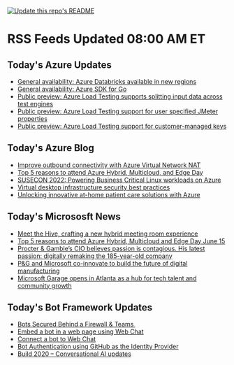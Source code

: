 
<!--
**nanigan/nanigan** is a ✨ _special_ ✨ repository because its `README.md` (this file) appears on your GitHub profile.

Here are some ideas to get you started:

- 🔭 I’m currently working on ...
- 🌱 I’m currently learning ...
- 👯 I’m looking to collaborate on ...
- 🤔 I’m looking for help with ...
- 💬 Ask me about ...
- 📫 How to reach me: ...
- 😄 Pronouns: ...
- ⚡ Fun fact: ...
-->

[![Update this repo's README](https://github.com/nanigan/nanigan/actions/workflows/update.yml/badge.svg)](https://github.com/nanigan/nanigan/actions/workflows/update.yml)

# RSS Feeds Updated 08:00 AM ET

## Today's Azure Updates

<!--START_SECTION:feed-->
* [General availability: Azure Databricks available in new regions](https:&#x2F;&#x2F;azure.microsoft.com&#x2F;en-us&#x2F;updates&#x2F;general-availability-azure-databricks-available-in-new-regions&#x2F;)
* [General availability: Azure SDK for Go](https:&#x2F;&#x2F;azure.microsoft.com&#x2F;en-us&#x2F;updates&#x2F;general-availability-azure-sdk-for-go&#x2F;)
* [Public preview: Azure Load Testing supports splitting input data across test engines](https:&#x2F;&#x2F;azure.microsoft.com&#x2F;en-us&#x2F;updates&#x2F;public-preview-azure-load-testing-supports-splitting-input-data-across-test-engines&#x2F;)
* [Public preview: Azure Load Testing support for user specified JMeter properties](https:&#x2F;&#x2F;azure.microsoft.com&#x2F;en-us&#x2F;updates&#x2F;public-preview-azure-load-testing-support-for-user-specified-jmeter-properties&#x2F;)
* [Public preview: Azure Load Testing support for customer-managed keys](https:&#x2F;&#x2F;azure.microsoft.com&#x2F;en-us&#x2F;updates&#x2F;public-preview-azure-load-testing-support-for-customermanaged-keys&#x2F;)
<!--END_SECTION:feed-->

## Today's Azure Blog

<!--START_SECTION:blog-->
* [Improve outbound connectivity with Azure Virtual Network NAT](https:&#x2F;&#x2F;azure.microsoft.com&#x2F;blog&#x2F;improve-outbound-connectivity-with-azure-virtual-network-nat&#x2F;)
* [Top 5 reasons to attend Azure Hybrid, Multicloud, and Edge Day](https:&#x2F;&#x2F;azure.microsoft.com&#x2F;blog&#x2F;top-5-reasons-to-attend-azure-hybrid-multicloud-and-edge-day&#x2F;)
* [SUSECON 2022: Powering Business Critical Linux workloads on Azure](https:&#x2F;&#x2F;azure.microsoft.com&#x2F;blog&#x2F;susecon-2022-powering-business-critical-linux-workloads-on-azure&#x2F;)
* [Virtual desktop infrastructure security best practices](https:&#x2F;&#x2F;azure.microsoft.com&#x2F;blog&#x2F;virtual-desktop-infrastructure-security-best-practices&#x2F;)
* [Unlocking innovative at-home patient care solutions with Azure](https:&#x2F;&#x2F;azure.microsoft.com&#x2F;blog&#x2F;unlocking-innovative-athome-patient-care-solutions-with-azure&#x2F;)
<!--END_SECTION:blog-->

## Today's Micrososft News

<!--START_SECTION:news-->
* [Meet the Hive, crafting a new hybrid meeting room experience](https:&#x2F;&#x2F;techcommunity.microsoft.com&#x2F;t5&#x2F;microsoft-teams-blog&#x2F;crafting-a-new-hybrid-meeting-room-experience-at-microsoft-with&#x2F;ba-p&#x2F;3478711)
* [Top 5 reasons to attend Azure Hybrid, Multicloud and Edge Day June 15](https:&#x2F;&#x2F;azure.microsoft.com&#x2F;en-us&#x2F;blog&#x2F;top-5-reasons-to-attend-azure-hybrid-multicloud-and-edge-day&#x2F;)
* [Procter &amp; Gamble’s CIO believes passion is contagious. His latest passion: digitally remaking the 185-year-old company](https:&#x2F;&#x2F;news.microsoft.com&#x2F;transform&#x2F;procter-gambles-cio-believes-passion-is-contagious-his-latest-passion-digitally-remaking-the-185-year-old-company&#x2F;)
* [P&amp;G and Microsoft co-innovate to build the future of digital manufacturing](https:&#x2F;&#x2F;news.microsoft.com&#x2F;2022&#x2F;06&#x2F;08&#x2F;pg-and-microsoft-co-innovate-to-build-the-future-of-digital-manufacturing&#x2F;)
* [Microsoft Garage opens in Atlanta as a hub for tech talent and community growth](https:&#x2F;&#x2F;www.microsoft.com&#x2F;en-us&#x2F;garage&#x2F;blog&#x2F;2022&#x2F;06&#x2F;microsoft-garage-opens-in-atlanta-as-a-hub-for-tech-talent-and-community-growth-driving-innovation-and-inspiration&#x2F;)
<!--END_SECTION:news-->

## Today's Bot Framework Updates

<!--START_SECTION:bot-->
* [Bots Secured Behind a Firewall &amp; Teams ](https:&#x2F;&#x2F;blog.botframework.com&#x2F;2020&#x2F;11&#x2F;23&#x2F;bots-secured-behind-a-firewall-teams&#x2F;)
* [Embed a bot in a web page using Web Chat](https:&#x2F;&#x2F;blog.botframework.com&#x2F;2020&#x2F;08&#x2F;05&#x2F;embed-a-bot-in-a-website&#x2F;)
* [Connect a bot to Web Chat](https:&#x2F;&#x2F;blog.botframework.com&#x2F;2020&#x2F;06&#x2F;28&#x2F;connect-a-bot-to-web-chat&#x2F;)
* [Bot Authentication using GitHub as the Identity Provider](https:&#x2F;&#x2F;blog.botframework.com&#x2F;2020&#x2F;06&#x2F;22&#x2F;bot-authentication-using-github-as-the-identity-provider&#x2F;)
* [Build 2020 – Conversational AI updates](https:&#x2F;&#x2F;blog.botframework.com&#x2F;2020&#x2F;05&#x2F;19&#x2F;build-2020-conversational-ai-updates&#x2F;)
<!--END_SECTION:bot-->